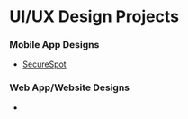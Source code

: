 # UI/UX Design Projects

### Mobile App Designs
- [SecureSpot](https://github.com/m3mentomor1/SecureSpot)

### Web App/Website Designs
-

